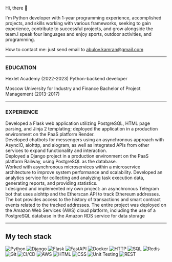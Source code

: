 Hi, there 🤚

I'm Python developer with 1-year programming experience, accomplished projects, and skills working with various frameworks, seeking to gain experience, contribute to successful projects, and grow alongside the team.I speak four languages and enjoy sports, outdoor activities, and programming.


How to contact me: just send email to abulov.kamran@gmail.com

---

### EDUCATION  
Hexlet Academy (2022-2023)
Python-backend developer

Moscow University for Industry and Finance
Bachelor of Project Management (2013-2017)  

---

### EXPERIENCE  


Developed a Flask web application utilizing PostgreSQL, HTML page parsing, and Jinja 2 templating; deployed the application in a production environment on the PaaS platform Render.  
Developed chatbots for messengers using an asynchronous approach with AsyncIO, aiohttp, and aiogram, as well as integrated APIs from other services to expand functionality and interaction.  
Deployed a Django project in a production environment on the PaaS platform Railway, using PostgreSQL as the database.  
Worked with asynchronous microservices within a microservice architecture to improve system performance and scalability.    Developed an analytics service for collecting and analyzing task execution data, generating reports, and providing statistics.  
I designed and implemented my own project: an asynchronous Telegram bot that uses aiohttp and the Etherscan API to track Ethereum addresses. The bot provides access to the history of transactions and smart contract events related to the tracked addresses. The entire project was deployed on the Amazon Web Services (AWS) cloud platform, including the use of a PostgreSQL database in the Amazon RDS service for data storage

---

## My tech stack

![Python](https://img.shields.io/badge/-Python-3776AB?style=flat-square&logo=python&logoColor=white) 
![Django](https://img.shields.io/badge/-Django-092E20?style=flat-square&logo=django&logoColor=white) 
![Flask](https://img.shields.io/badge/-Flask-000000?style=flat-square&logo=flask&logoColor=white) 
![FastAPI](https://img.shields.io/badge/-FastAPI-009688?style=flat-square&logo=fastapi&logoColor=white) 
![Docker](https://img.shields.io/badge/-Docker-2496ED?style=flat-square&logo=docker&logoColor=white) 
![HTTP](https://img.shields.io/badge/-HTTP-9a9a9a?style=flat-square&logo=http&logoColor=white)
![SQL](https://img.shields.io/badge/-SQL-4479A1?style=flat-square&logo=sql&logoColor=white)
![Redis](https://img.shields.io/badge/-Redis-DC382D?style=flat-square&logo=redis&logoColor=white)
![Git](https://img.shields.io/badge/-Git-F05032?style=flat-square&logo=git&logoColor=white)
![CI/CD](https://img.shields.io/badge/-CI%2FCD-4285F4?style=flat-square&logo=continuous-integration&logoColor=white)
![AWS](https://img.shields.io/badge/-AWS-232F3E?style=flat-square&logo=amazon-aws&logoColor=white)
![HTML](https://img.shields.io/badge/-HTML-E34F26?style=flat-square&logo=html5&logoColor=white)
![CSS](https://img.shields.io/badge/-CSS-1572B6?style=flat-square&logo=css3&logoColor=white)
![Unit Testing](https://img.shields.io/badge/-Unit%20Testing-5A6378?style=flat-square&logo=testing-library&logoColor=white)
![REST](https://img.shields.io/badge/-REST-FF6C37?style=flat-square&logo=rest&logoColor=white)




